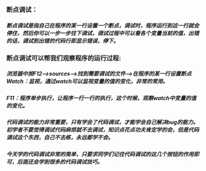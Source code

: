 
### 断点调试：
##### 断点调试是指自己在程序的某一行设置一个断点，调试时，程序运行到这一行就会停住，然后你可以一步一步往下调试，调试过程中可以看各个变量当前的值，出错的话，调试到出错的代码行即显示错误，停下。

### 断点调试可以帮我们观察程序的运行过程:
##### 浏览器中按F12-->sources-->找到需要调试的文件-->在程序的某一行设置断点Watch：监视，通过watch可以监视变量的值的变化，非常的常用。
##### F11：程序单步执行，让程序一行一行的执行，这个时候，观察watch中变量的值的变化。
##### 代码调试的能力非常重要，只有学会了代码调试，才能学会自己解决bug的能力。初学者不要觉得调试代码麻烦就不去调试，知识点花点功夫肯定学的会，但是代码调试这个东西，自己不去练，永远都学不会。
##### 今天学的代码调试非常的简单，只要求同学们记住代码调试的这几个按钮的作用即可，后面还会学到很多的代码调试技巧。